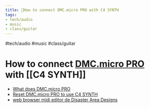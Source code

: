 ```yaml
---
title: 🌿How to connect DMC.micro PRO with C4 SYNTH
tags:
- tech/audio
- music
- class/guitar
---
```


#tech/audio #music #class/guitar
# How to connect [DMC.micro PRO](/Extracts/DMC.micro%20PRO.md) with [[C4 SYNTH]]

- [What does DMC.micro PRO](/Extracts/What%20does%20DMC.micro%20PRO.md)
- [Reset DMC.micro PRO to use C4 SYNTH](/Extracts/Reset%20DMC.micro%20PRO%20to%20use%20C4%20SYNTH.md)
- [web browser midi editor de Disaster Area Designs](/Extracts/web%20browser%20midi%20editor%20de%20Disaster%20Area%20Designs.md) 
